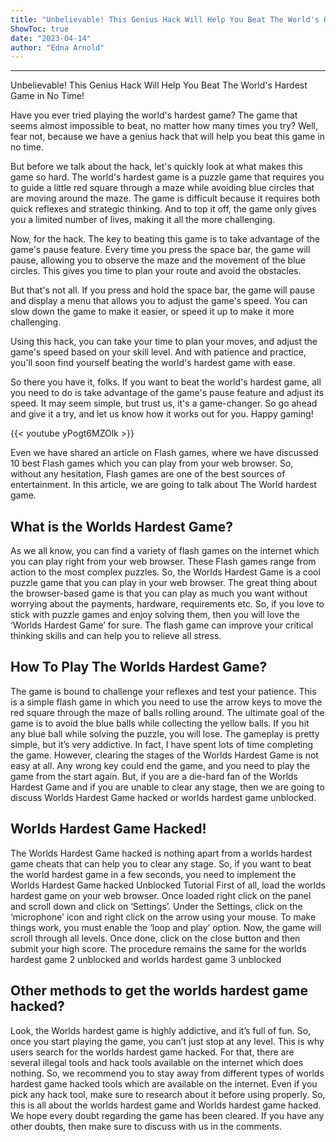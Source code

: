 ```yaml
---
title: "Unbelievable! This Genius Hack Will Help You Beat The World's Hardest Game in No Time!"
ShowToc: true 
date: "2023-04-14"
author: "Edna Arnold"
---
```

*****
Unbelievable! This Genius Hack Will Help You Beat The World's Hardest Game in No Time!

Have you ever tried playing the world's hardest game? The game that seems almost impossible to beat, no matter how many times you try? Well, fear not, because we have a genius hack that will help you beat this game in no time.

But before we talk about the hack, let's quickly look at what makes this game so hard. The world's hardest game is a puzzle game that requires you to guide a little red square through a maze while avoiding blue circles that are moving around the maze. The game is difficult because it requires both quick reflexes and strategic thinking. And to top it off, the game only gives you a limited number of lives, making it all the more challenging.

Now, for the hack. The key to beating this game is to take advantage of the game's pause feature. Every time you press the space bar, the game will pause, allowing you to observe the maze and the movement of the blue circles. This gives you time to plan your route and avoid the obstacles.

But that's not all. If you press and hold the space bar, the game will pause and display a menu that allows you to adjust the game's speed. You can slow down the game to make it easier, or speed it up to make it more challenging.

Using this hack, you can take your time to plan your moves, and adjust the game's speed based on your skill level. And with patience and practice, you'll soon find yourself beating the world's hardest game with ease.

So there you have it, folks. If you want to beat the world's hardest game, all you need to do is take advantage of the game's pause feature and adjust its speed. It may seem simple, but trust us, it's a game-changer. So go ahead and give it a try, and let us know how it works out for you. Happy gaming!

{{< youtube yPogt6MZOlk >}} 



Even we have shared an article on Flash games, where we have discussed 10 best Flash games which you can play from your web browser. So, without any hesitation, Flash games are one of the best sources of entertainment. In this article, we are going to talk about The World hardest game.

 
## What is the Worlds Hardest Game?


As we all know, you can find a variety of flash games on the internet which you can play right from your web browser. These Flash games range from action to the most complex puzzles.
So, the Worlds Hardest Game is a cool puzzle game that you can play in your web browser. The great thing about the browser-based game is that you can play as much you want without worrying about the payments, hardware, requirements etc.
So, if you love to stick with puzzle games and enjoy solving them, then you will love the ‘Worlds Hardest Game’ for sure. The flash game can improve your critical thinking skills and can help you to relieve all stress.

 
## How To Play The Worlds Hardest Game?


The game is bound to challenge your reflexes and test your patience. This is a simple flash game in which you need to use the arrow keys to move the red square through the maze of balls rolling around. The ultimate goal of the game is to avoid the blue balls while collecting the yellow balls.
If you hit any blue ball while solving the puzzle, you will lose. The gameplay is pretty simple, but it’s very addictive. In fact, I have spent lots of time completing the game.
However, clearing the stages of the Worlds Hardest Game is not easy at all. Any wrong key could end the game, and you need to play the game from the start again. But, if you are a die-hard fan of the Worlds Hardest Game and if you are unable to clear any stage, then we are going to discuss Worlds Hardest Game hacked or worlds hardest game unblocked.

 
## Worlds Hardest Game Hacked!


The Worlds Hardest Game hacked is nothing apart from a worlds hardest game cheats that can help you to clear any stage. So, if you want to beat the world hardest game in a few seconds, you need to implement the Worlds Hardest Game hacked Unblocked Tutorial
First of all, load the worlds hardest game on your web browser. Once loaded right click on the panel and scroll down and click on ‘Settings’. Under the Settings, click on the ‘microphone’ icon and right click on the arrow using your mouse.
To make things work, you must enable the ‘loop and play’ option. Now, the game will scroll through all levels. Once done, click on the close button and then submit your high score. The procedure remains the same for the worlds hardest game 2 unblocked and worlds hardest game 3 unblocked

 
## Other methods to get the worlds hardest game hacked?


Look, the Worlds hardest game is highly addictive, and it’s full of fun. So, once you start playing the game, you can’t just stop at any level. This is why users search for the worlds hardest game hacked. For that, there are several illegal tools and hack tools available on the internet which does nothing.
So, we recommend you to stay away from different types of worlds hardest game hacked tools which are available on the internet. Even if you pick any hack tool, make sure to research about it before using properly.
So, this is all about the worlds hardest game and Worlds hardest game hacked. We hope every doubt regarding the game has been cleared. If you have any other doubts, then make sure to discuss with us in the comments.




